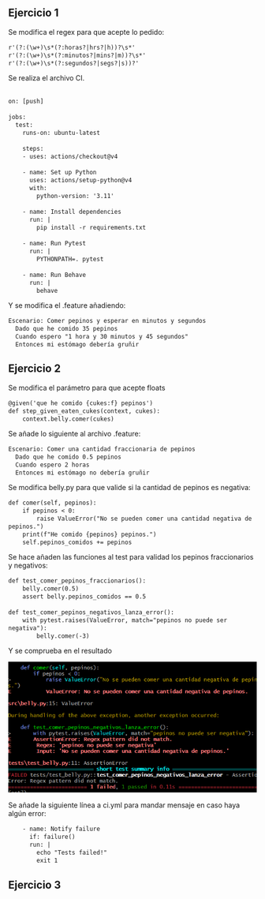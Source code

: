 ## Ejercicio 1
Se modifica el regex para que acepte lo pedido:

```
r'(?:(\w+)\s*(?:horas?|hrs?|h))?\s*' 
r'(?:(\w+)\s*(?:minutos?|mins?|m))?\s*'  
r'(?:(\w+)\s*(?:segundos?|segs?|s))?'  

```    


Se realiza el archivo CI.
```name: Run Tests

on: [push]

jobs:
  test:
    runs-on: ubuntu-latest

    steps:
    - uses: actions/checkout@v4

    - name: Set up Python
      uses: actions/setup-python@v4
      with:
        python-version: '3.11'

    - name: Install dependencies
      run: |
        pip install -r requirements.txt

    - name: Run Pytest
      run: |
        PYTHONPATH=. pytest

    - name: Run Behave
      run: |
        behave
```

Y se modifica el .feature añadiendo:
```
Escenario: Comer pepinos y esperar en minutos y segundos
  Dado que he comido 35 pepinos
  Cuando espero "1 hora y 30 minutos y 45 segundos"
  Entonces mi estómago debería gruñir
```

## Ejercicio 2
Se modifica el parámetro para que acepte floats
```
@given('que he comido {cukes:f} pepinos')
def step_given_eaten_cukes(context, cukes):
    context.belly.comer(cukes)
```

Se añade lo siguiente al archivo .feature:
```
Escenario: Comer una cantidad fraccionaria de pepinos
  Dado que he comido 0.5 pepinos
  Cuando espero 2 horas
  Entonces mi estómago no debería gruñir
```

Se modifica belly.py para que valide si la cantidad de pepinos es negativa:
``` 
def comer(self, pepinos):
    if pepinos < 0:
        raise ValueError("No se pueden comer una cantidad negativa de pepinos.")
    print(f"He comido {pepinos} pepinos.")
    self.pepinos_comidos += pepinos
```

Se hace añaden las funciones al test para validad los pepinos fraccionarios y negativos:
```
def test_comer_pepinos_fraccionarios():    
    belly.comer(0.5)
    assert belly.pepinos_comidos == 0.5

def test_comer_pepinos_negativos_lanza_error():
    with pytest.raises(ValueError, match="pepinos no puede ser negativa"):
        belly.comer(-3)
```

Y se comprueba en el resultado

![](images/img1.png)

Se añade la siguiente línea a ci.yml para mandar mensaje en caso haya algún error:
```   
    - name: Notify failure
      if: failure()
      run: |
        echo "Tests failed!"
        exit 1
```

## Ejercicio 3